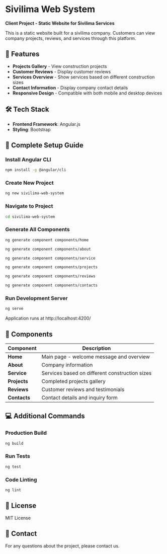 # Sivilima Web System

**Client Project - Static Website for Sivilima Services**

This is a static website built for a sivilima company. Customers can view company projects, reviews, and services through this platform.

## 🎯 Features

- **Projects Gallery** - View construction projects
- **Customer Reviews** - Display customer reviews
- **Services Overview** - Show services based on different construction sizes
- **Contact Information** - Display company contact details
- **Responsive Design** - Compatible with both mobile and desktop devices

## 🛠️ Tech Stack

- **Frontend Framework**: Angular.js
- **Styling**: Bootstrap

## 🚀 Complete Setup Guide

### Install Angular CLI
```bash
npm install -g @angular/cli
```

### Create New Project
```bash
ng new sivilima-web-system
```

### Navigate to Project
```bash
cd sivilima-web-system
```

### Generate All Components
```bash
ng generate component components/home
```
```bash
ng generate component components/about
```
```bash
ng generate component components/service
```
```bash
ng generate component components/projects
```
```bash
ng generate component components/reviews
```
```bash
ng generate component components/contacts
```

### Run Development Server
```bash
ng serve
```

Application runs at http://localhost:4200/

## 🎨 Components

| Component | Description |
|-----------|-------------|
| **Home** | Main page - welcome message and overview |
| **About** | Company information |
| **Service** | Services based on different construction sizes |
| **Projects** | Completed projects gallery |
| **Reviews** | Customer reviews and testimonials |
| **Contacts** | Contact details and inquiry form |

## 💻 Additional Commands

### Production Build
```bash
ng build
```

### Run Tests
```bash
ng test
```

### Code Linting
```bash
ng lint
```


## 📄 License

MIT License

## 📧 Contact

For any questions about the project, please contact us.
